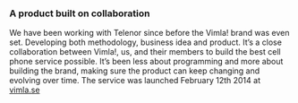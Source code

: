 ### A product built on collaboration

We have been working with Telenor since before the Vimla! brand was even set. Developing both methodology, business idea and product. It’s a close collaboration between Vimla!, us, and their members to build the best cell phone service possible. It’s been less about programming and more about building the brand, making sure the product can keep changing and evolving over time. The service was launched February 12th 2014 at [vimla.se](http://vimla.se/)
